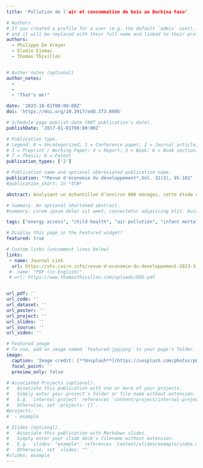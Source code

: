 ```yaml
---
title: 'Pollution de l'air et consommation de bois au Burkina Faso'

# Authors
# If you created a profile for a user (e.g. the default `admin` user), write the username (folder name) here
# and it will be replaced with their full name and linked to their profile.
authors:
  - Philippe De Vreyer
  - Elodie Djemai
  - Thomas Thivillon


# Author notes (optional)
author_notes:
  - 
  -
  - "That's me!"

date: '2023-10-01T00:00:00Z'
doi: 'https://doi.org/10.3917/edd.373.0095'

# Schedule page publish date (NOT publication's date).
publishDate: '2017-01-01T00:00:00Z'

# Publication type.
# Legend: 0 = Uncategorized; 1 = Conference paper; 2 = Journal article;
# 3 = Preprint / Working Paper; 4 = Report; 5 = Book; 6 = Book section;
# 7 = Thesis; 8 = Patent
publication_types: ['2']

# Publication name and optional abbreviated publication name.
publication: "*Revue d'économie du développement*,Vol. 31(3), 95-101"
#publication_short: In *ICW*

abstract: Analysant un échantillon d’environ 800 ménages, cette étude quantifie l’ampleur de la pollution de l’air au Burkina Faso et évalue la relation entre l’exposition aux particules fines et la consommation de bois comme combustible utilisé pour la cuisson.

# Summary. An optional shortened abstract.
#summary: Lorem ipsum dolor sit amet, consectetur adipiscing elit. Duis posuere tellus ac convallis placerat. Proin tincidunt magna sed ex sollicitudin condimentum.

tags: ["energy access", "child health", "air pollution", "infant mortality", "cooking", "LPG", "Peru"]

# Display this page in the Featured widget?
featured: true

# Custom links (uncomment lines below)
links:
 - name: Journal Link
  url: https://shs.cairn.info/revue-d-economie-du-developpement-2023-3-page-95?lang=fr&ref=doi
 #- name: "PDF (in English)"
 # url: https://www.thomasthivillon.com/uploads/RED.pdf


url_pdf: ''
url_code: ''
url_dataset: ''
url_poster: ''
url_project: ''
url_slides: ''
url_source: ''
url_video: ''

# Featured image
# To use, add an image named `featured.jpg/png` to your page's folder.
image:
  caption: 'Image credit: [**Unsplash**](https://unsplash.com/photos/pLCdAaMFLTE)'
  focal_point: ''
  preview_only: false

# Associated Projects (optional).
#   Associate this publication with one or more of your projects.
#   Simply enter your project's folder or file name without extension.
#   E.g. `internal-project` references `content/project/internal-project/index.md`.
#   Otherwise, set `projects: []`.
#projects:
#  - example

# Slides (optional).
#   Associate this publication with Markdown slides.
#   Simply enter your slide deck's filename without extension.
#   E.g. `slides: "example"` references `content/slides/example/index.md`.
#   Otherwise, set `slides: ""`.
#slides: example
---
```


